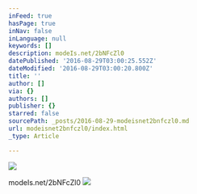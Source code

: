 ```yaml
---
inFeed: true
hasPage: true
inNav: false
inLanguage: null
keywords: []
description: modeIs.net/2bNFcZl0
datePublished: '2016-08-29T03:00:25.552Z'
dateModified: '2016-08-29T03:00:20.800Z'
title: ''
author: []
via: {}
authors: []
publisher: {}
starred: false
sourcePath: _posts/2016-08-29-modeisnet2bnfczl0.md
url: modeisnet2bnfczl0/index.html
_type: Article

---
```

![](https://the-grid-user-content.s3-us-west-2.amazonaws.com/ceee28a8-79fb-432f-a7ac-b14f68f30f93.jpg)

modeIs.net/2bNFcZl0
![](https://the-grid-user-content.s3-us-west-2.amazonaws.com/4a241826-bfd6-4160-a528-33e06cfee6a3.jpg)